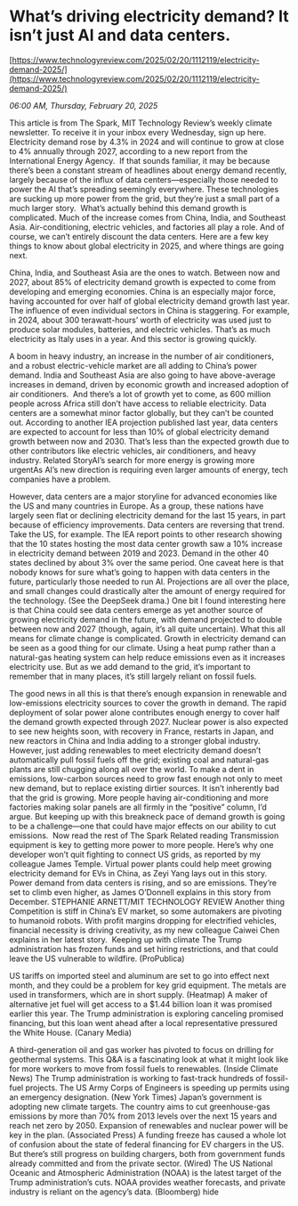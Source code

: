 # What’s driving electricity demand? It isn’t just AI and data centers.

[https://www.technologyreview.com/2025/02/20/1112119/electricity-demand-2025/](https://www.technologyreview.com/2025/02/20/1112119/electricity-demand-2025/)

*06:00 AM, Thursday, February 20, 2025*

This article is from The Spark, MIT Technology Review’s weekly climate newsletter. To receive it in your inbox every Wednesday, sign up here. Electricity demand rose by 4.3% in 2024 and will continue to grow at close to 4% annually through 2027, according to a new report from the International Energy Agency.   If that sounds familiar, it may be because there’s been a constant stream of headlines about energy demand recently, largely because of the influx of data centers—especially those needed to power the AI that’s spreading seemingly everywhere. These technologies are sucking up more power from the grid, but they’re just a small part of a much larger story.  What’s actually behind this demand growth is complicated. Much of the increase comes from China, India, and Southeast Asia. Air-conditioning, electric vehicles, and factories all play a role. And of course, we can’t entirely discount the data centers. Here are a few key things to know about global electricity in 2025, and where things are going next.

China, India, and Southeast Asia are the ones to watch. Between now and 2027, about 85% of electricity demand growth is expected to come from developing and emerging economies. China is an especially major force, having accounted for over half of global electricity demand growth last year. The influence of even individual sectors in China is staggering. For example, in 2024, about 300 terawatt-hours’ worth of electricity was used just to produce solar modules, batteries, and electric vehicles. That’s as much electricity as Italy uses in a year. And this sector is growing quickly.

A boom in heavy industry, an increase in the number of air conditioners, and a robust electric-vehicle market are all adding to China’s power demand. India and Southeast Asia are also going to have above-average increases in demand, driven by economic growth and increased adoption of air conditioners.  And there’s a lot of growth yet to come, as 600 million people across Africa still don’t have access to reliable electricity. Data centers are a somewhat minor factor globally, but they can’t be counted out. According to another IEA projection published last year, data centers are expected to account for less than 10% of global electricity demand growth between now and 2030. That’s less than the expected growth due to other contributors like electric vehicles, air conditioners, and heavy industry. Related StoryAI’s search for more energy is growing more urgentAs AI’s new direction is requiring even larger amounts of energy, tech companies have a problem.

However, data centers are a major storyline for advanced economies like the US and many countries in Europe. As a group, these nations have largely seen flat or declining electricity demand for the last 15 years, in part because of efficiency improvements. Data centers are reversing that trend.  Take the US, for example. The IEA report points to other research showing that the 10 states hosting the most data center growth saw a 10% increase in electricity demand between 2019 and 2023. Demand in the other 40 states declined by about 3% over the same period. One caveat here is that nobody knows for sure what’s going to happen with data centers in the future, particularly those needed to run AI. Projections are all over the place, and small changes could drastically alter the amount of energy required for the technology. (See the DeepSeek drama.) One bit I found interesting here is that China could see data centers emerge as yet another source of growing electricity demand in the future, with demand projected to double between now and 2027 (though, again, it’s all quite uncertain). What this all means for climate change is complicated. Growth in electricity demand can be seen as a good thing for our climate. Using a heat pump rather than a natural-gas heating system can help reduce emissions even as it increases electricity use. But as we add demand to the grid, it’s important to remember that in many places, it’s still largely reliant on fossil fuels.

The good news in all this is that there’s enough expansion in renewable and low-emissions electricity sources to cover the growth in demand. The rapid deployment of solar power alone contributes enough energy to cover half the demand growth expected through 2027. Nuclear power is also expected to see new heights soon, with recovery in France, restarts in Japan, and new reactors in China and India adding to a stronger global industry. However, just adding renewables to meet electricity demand doesn’t automatically pull fossil fuels off the grid; existing coal and natural-gas plants are still chugging along all over the world. To make a dent in emissions, low-carbon sources need to grow fast enough not only to meet new demand, but to replace existing dirtier sources. It isn’t inherently bad that the grid is growing. More people having air-conditioning and more factories making solar panels are all firmly in the “positive” column, I’d argue. But keeping up with this breakneck pace of demand growth is going to be a challenge—one that could have major effects on our ability to cut emissions.   Now read the rest of The Spark Related reading Transmission equipment is key to getting more power to more people. Here’s why one developer won’t quit fighting to connect US grids, as reported by my colleague James Temple.  Virtual power plants could help meet growing electricity demand for EVs in China, as Zeyi Yang lays out in this story. Power demand from data centers is rising, and so are emissions. They’re set to climb even higher, as James O’Donnell explains in this story from December.  STEPHANIE ARNETT/MIT TECHNOLOGY REVIEW   Another thing Competition is stiff in China’s EV market, so some automakers are pivoting to humanoid robots. With profit margins dropping for electrified vehicles, financial necessity is driving creativity, as my new colleague Caiwei Chen explains in her latest story.  Keeping up with climate The Trump administration has frozen funds and set hiring restrictions, and that could leave the US vulnerable to wildfire. (ProPublica)

US tariffs on imported steel and aluminum are set to go into effect next month, and they could be a problem for key grid equipment. The metals are used in transformers, which are in short supply. (Heatmap) A maker of alternative jet fuel will get access to a $1.44 billion loan it was promised earlier this year. The Trump administration is exploring canceling promised financing, but this loan went ahead after a local representative pressured the White House. (Canary Media)

A third-generation oil and gas worker has pivoted to focus on drilling for geothermal systems. This Q&A is a fascinating look at what it might look like for more workers to move from fossil fuels to renewables. (Inside Climate News) The Trump administration is working to fast-track hundreds of fossil-fuel projects. The US Army Corps of Engineers is speeding up permits using an emergency designation. (New York Times) Japan’s government is adopting new climate targets. The country aims to cut greenhouse-gas emissions by more than 70% from 2013 levels over the next 15 years and reach net zero by 2050. Expansion of renewables and nuclear power will be key in the plan. (Associated Press) A funding freeze has caused a whole lot of confusion about the state of federal financing for EV chargers in the US. But there’s still progress on building chargers, both from government funds already committed and from the private sector. (Wired) The US National Oceanic and Atmospheric Administration (NOAA) is the latest target of the Trump administration’s cuts. NOAA provides weather forecasts, and private industry is reliant on the agency’s data. (Bloomberg) hide

